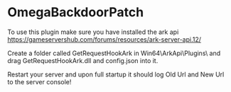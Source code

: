 # OmegaBackdoorPatch
To use this plugin make sure you have installed the ark api https://gameservershub.com/forums/resources/ark-server-api.12/

Create a folder called GetRequestHookArk in Win64\ArkApi\Plugins\ and drag GetRequestHookArk.dll and config.json into it.

Restart your server and upon full startup it should log Old Url and New Url to the server console!
